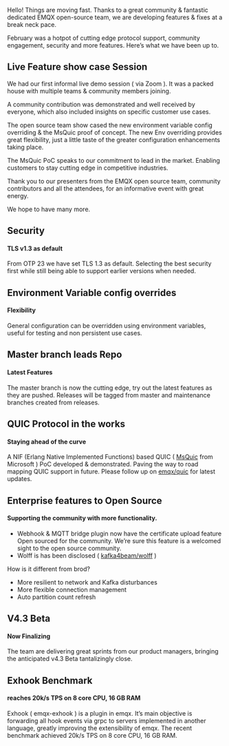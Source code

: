 Hello! Things are moving fast. Thanks to a great community & fantastic dedicated EMQX open-source team, we are developing features & fixes at a break neck pace.

February was a hotpot of cutting edge protocol support, community engagement, security and more features. Here’s what we have been up to.



## Live Feature show case Session

We had our first informal live demo session ( via Zoom ). It was a packed house with multiple teams & community members joining. 

A community contribution was demonstrated and well received by everyone, which also included insights on specific customer use cases. 

The open source team show cased the new environment variable config overriding & the MsQuic proof of concept. The new Env overriding provides great flexibility, just a little taste of the greater configuration enhancements taking place.

The MsQuic PoC speaks to our commitment to lead in the market. Enabling customers to stay cutting edge in competitive industries.

Thank you to our presenters from the EMQX open source team, community contributors and all the attendees, for an informative event with great energy.

We hope to have many more.



## Security

#### TLS v1.3 as default

From OTP 23 we have set TLS 1.3 as default. Selecting the best security first while still being able to support earlier versions when needed.



## Environment Variable config overrides

#### Flexibility 

General configuration can be overridden using environment variables, useful for testing and non persistent use cases.



## Master branch leads Repo

#### Latest Features 

The master branch is now the cutting edge, try out the latest features as they are pushed. Releases will be tagged from master and maintenance branches created from releases.



## QUIC Protocol in the works

#### Staying ahead of the curve

A NIF (Erlang Native Implemented Functions) based QUIC ( [MsQuic](https://github.com/microsoft/msquic) from Microsoft ) PoC developed & demonstrated. Paving the way to road mapping QUIC support in future. Please follow up on [emqx/quic](https://github.com/emqx/quic) for latest updates.



## Enterprise features to Open Source 

#### Supporting the community with more functionality. 

- Webhook & MQTT bridge plugin now have the certificate upload feature Open sourced for the community. We’re sure this feature is a welcomed sight to the open source community.
- Wolff is has been disclosed ( [kafka4beam/wolff](https://github.com/kafka4beam/wolff) ) 

How is it different from brod?

- More resilient to network and Kafka disturbances
- More flexible connection management
- Auto partition count refresh



## V4.3 Beta

#### Now Finalizing

The team are delivering great sprints from our product managers, bringing the anticipated v4.3 Beta tantalizingly close. 

## Exhook Benchmark

#### reaches 20k/s TPS on 8 core CPU, 16 GB RAM

Exhook ( emqx-exhook ) is a plugin in emqx. It’s main objective is forwarding all hook events via grpc to servers implemented in another language, greatly improving the extensibility of emqx. The recent benchmark achieved 20k/s TPS on 8 core CPU, 16 GB RAM.
